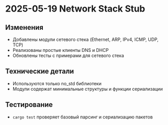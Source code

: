 # 2025-05-19 Network Stack Stub

## Изменения
- Добавлены модули сетевого стека (Ethernet, ARP, IPv4, ICMP, UDP, TCP)
- Реализованы простые клиенты DNS и DHCP
- Обновлены тесты с примерами для сетевого стека

## Технические детали
- Используются только no_std библиотеки
- Модули содержат минимальные структуры и функции сериализации

## Тестирование
- `cargo test` проверяет базовый парсинг и сериализацию пакетов
